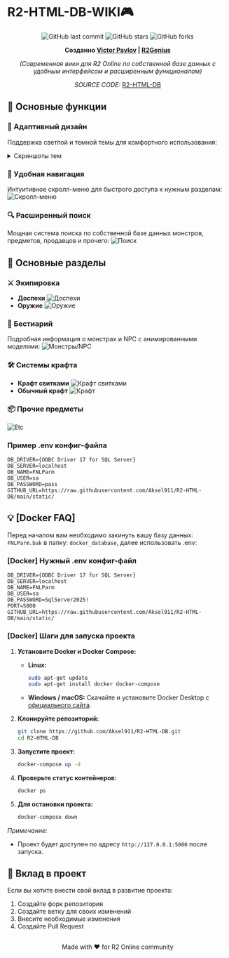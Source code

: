 
# R2-HTML-DB-WIKI🎮

<div align="center">

![GitHub last commit](https://img.shields.io/github/last-commit/Aksel911/R2-HTML-DB-WIKI)
![GitHub stars](https://img.shields.io/github/stars/Aksel911/R2-HTML-DB-WIKI)
![GitHub forks](https://img.shields.io/github/forks/Aksel911/R2-HTML-DB-WIKI)

**Созданно [Victor Pavlov](https://vk.com/akselrus) | [R2Genius](https://vk.com/r2genius)**

*(Современная вики для R2 Online по собственной базе данных с удобным интерфейсом и расширенным функционалом)*

*SOURCE CODE:* [R2-HTML-DB](https://github.com/Aksel911/R2-HTML-DB)
</div>

## 🌟 Основные функции

### 🎨 Адаптивный дизайн
Поддержка светлой и темной темы для комфортного использования:

<details>
<summary>Скриншоты тем</summary>

#### Светлая тема
![Light Mode](https://github.com/Aksel911/R2-HTML-DB/blob/main/github/pics/Main_White.png?raw=true)

#### Темная тема
![Dark Mode](https://github.com/Aksel911/R2-HTML-DB/blob/main/github/pics/Main_Black.png?raw=true)
</details>

### 📱 Удобная навигация
Интуитивное скролл-меню для быстрого доступа к нужным разделам:
![Скролл-меню](https://github.com/Aksel911/R2-HTML-DB/blob/main/github/pics/Menu_Example.png?raw=true)

### 🔍 Расширенный поиск
Мощная система поиска по собственной базе данных монстров, предметов, продавцов и прочего:
![Поиск](https://github.com/Aksel911/R2-HTML-DB/blob/main/github/pics/Monster_Table_Example.png?raw=true)

## 💎 Основные разделы

### ⚔️ Экипировка
- **Доспехи**
  ![Доспехи](https://github.com/Aksel911/R2-HTML-DB/blob/main/github/pics/Armor_Example.png?raw=true)
- **Оружие**
  ![Оружие](https://github.com/Aksel911/R2-HTML-DB/blob/main/github/pics/Weapon_Example.png?raw=true)

### 👾 Бестиарий
Подробная информация о монстрах и NPC с анимированными моделями:
![Монстры/NPC](https://github.com/Aksel911/R2-HTML-DB/blob/main/github/pics/Monster_Example.png?raw=true)

### 🛠️ Системы крафта
- **Крафт свитками**
  ![Крафт свитками](https://github.com/Aksel911/R2-HTML-DB/blob/main/github/pics/Scroll_Craft_Example.png?raw=true)
- **Обычный крафт**
  ![Крафт](https://github.com/Aksel911/R2-HTML-DB/blob/main/github/pics/Ring_Craft_Example.png?raw=true)

### 📦 Прочие предметы
![Etc](https://github.com/Aksel911/R2-HTML-DB/blob/main/github/pics/Etc_Example.png?raw=true)

### Пример .env конфиг-файла
```
DB_DRIVER={ODBC Driver 17 for SQL Server}
DB_SERVER=localhost
DB_NAME=FNLParm
DB_USER=sa
DB_PASSWORD=pass
GITHUB_URL=https://raw.githubusercontent.com/Aksel911/R2-HTML-DB/main/static/
```

## 💡 [Docker FAQ]

Перед началом вам необходимо закинуть вашу базу данных: ```FNLParm.bak``` в папку: ```docker_database```, далее использовать .env:

### [Docker] Нужный .env конфиг-файл
```
DB_DRIVER={ODBC Driver 17 for SQL Server}
DB_SERVER=localhost
DB_NAME=FNLParm
DB_USER=sa
DB_PASSWORD=SqlServer2025!
PORT=5000
GITHUB_URL=https://raw.githubusercontent.com/Aksel911/R2-HTML-DB/main/static/
```

### [Docker] Шаги для запуска проекта

1. **Установите Docker и Docker Compose:**
    - **Linux:**
      ```bash
      sudo apt-get update
      sudo apt-get install docker docker-compose
      ```
    - **Windows / macOS:**
      Скачайте и установите Docker Desktop с [официального сайта](https://www.docker.com/products/docker-desktop).

2. **Клонируйте репозиторий:**
    ```bash
    git clone https://github.com/Aksel911/R2-HTML-DB.git
    cd R2-HTML-DB
    ```

3. **Запустите проект:**
    ```bash
    docker-compose up -d
    ```

4. **Проверьте статус контейнеров:**
    ```bash
    docker ps
    ```

5. **Для остановки проекта:**
    ```bash
    docker-compose down
    ```

*Примечание:*
- Проект будет доступен по адресу `http://127.0.0.1:5000` после запуска.


##


## 🤝 Вклад в проект

Если вы хотите внести свой вклад в развитие проекта:
1. Создайте форк репозитория
2. Создайте ветку для своих изменений
3. Внесите необходимые изменения
4. Создайте Pull Request

##

<div align="center">
Made with ❤️ for R2 Online community
</div>
